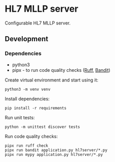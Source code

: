 # HL7 MLLP server

Configurable HL7 MLLP server.

## Development

### Dependencies

- python3
- pipx - to run code quality checks ([Ruff](https://github.com/astral-sh/ruff), [Bandit](https://github.com/PyCQA/bandit))

Create virtual environment and start using it:

```python3 -m venv venv```

Install dependencies:

```pip install -r requirements```

Run unit tests:

```python -m unittest discover tests```

Run code quality checks:

```
pipx run ruff check
pipx run bandit application.py hl7server/*.py
pipx run mypy application.py hl7server/*.py
```
